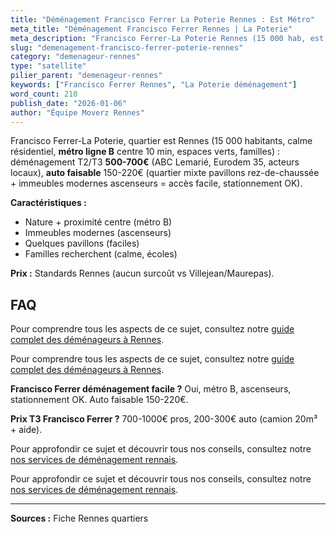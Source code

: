 ```yaml
---
title: "Déménagement Francisco Ferrer La Poterie Rennes : Est Métro"
meta_title: "Déménagement Francisco Ferrer Rennes | La Poterie"
meta_description: "Francisco Ferrer-La Poterie Rennes (15 000 hab, est, métro B) : déménagement T2/T3 500-700€, quartier calme résidentiel, pavillons + immeubles. Auto faisable."
slug: "demenagement-francisco-ferrer-poterie-rennes"
category: "demenageur-rennes"
type: "satellite"
pilier_parent: "demenageur-rennes"
keywords: ["Francisco Ferrer Rennes", "La Poterie déménagement"]
word_count: 210
publish_date: "2026-01-06"
author: "Équipe Moverz Rennes"
---
```


Francisco Ferrer-La Poterie, quartier est Rennes (15 000 habitants, calme résidentiel, **métro ligne B** centre 10 min, espaces verts, familles) : déménagement T2/T3 **500-700€** (ABC Lemarié, Eurodem 35, acteurs locaux), **auto faisable** 150-220€ (quartier mixte pavillons rez-de-chaussée + immeubles modernes ascenseurs = accès facile, stationnement OK).

**Caractéristiques :**
- Nature + proximité centre (métro B)
- Immeubles modernes (ascenseurs)
- Quelques pavillons (faciles)
- Familles recherchent (calme, écoles)

**Prix :** Standards Rennes (aucun surcoût vs Villejean/Maurepas).

## FAQ

Pour comprendre tous les aspects de ce sujet, consultez notre [guide complet des déménageurs à Rennes](/blog/demenagement-rennes/demenageur-rennes).

Pour comprendre tous les aspects de ce sujet, consultez notre [guide complet des déménageurs à Rennes](/blog/demenagement-rennes/demenageur-rennes).

**Francisco Ferrer déménagement facile ?**
Oui, métro B, ascenseurs, stationnement OK. Auto faisable 150-220€.

**Prix T3 Francisco Ferrer ?**
700-1000€ pros, 200-300€ auto (camion 20m³ + aide).

Pour approfondir ce sujet et découvrir tous nos conseils, consultez notre [nos services de déménagement rennais](/blog/demenagement-rennes/demenageur-rennes).

Pour approfondir ce sujet et découvrir tous nos conseils, consultez notre [nos services de déménagement rennais](/blog/demenagement-rennes/demenageur-rennes).

---
**Sources :** Fiche Rennes quartiers

